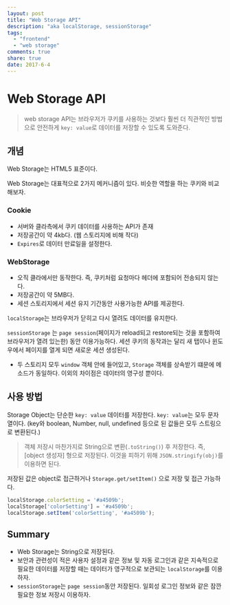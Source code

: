 ```yaml
---
layout: post
title: "Web Storage API"
description: "aka localStorage, sessionStorage"
tags:
  - "frontend"
  - "web storage"
comments: true
share: true
date: 2017-6-4
---
```


# Web Storage API

> web storage API는 브라우저가 쿠키를 사용하는 것보다 훨씬 더 직관적인 방법으로 안전하게 `key: value`로 데이터를 저장할 수 있도록 도와준다.

## 개념

Web Storage는 HTML5 표준이다.

Web Storage는 대표적으로 2가지 메커니즘이 있다. 비슷한 역할을 하는 쿠키와 비교해보자.

### Cookie

- 서버와 클라측에서 쿠키 데이터를 사용하는 API가 존재
- 저장공간이 약 4kb다. (웹 스토리지에 비해 작다)
- `Expires`로 데이터 만료일을 설정한다.

### WebStorage

- 오직 클라에서만 동작한다. 즉, 쿠키처럼 요청마다 헤더에 포함되어 전송되지 않는다.
- 저장공간이 약 5MB다.
- 세션 스토리지에서 세션 유지 기간동안 사용가능한 API를 제공한다.

`localStorage`는 브라우저가 닫히고 다시 열려도 데이터를 유지한다.

`sessionStorage` 는 `page session`(페이지가 reload되고 restore되는 것을 포함하여 브라우저가 열려 있는한) 동안 이용가능하다. 세션 쿠키의 동작과는 달리 새 탭이나 윈도우에서 페이지를 열게 되면 새로운 세션 생성된다.

- 두 스토리지 모두 `window` 객체 안에 들어있고, `Storage` 객체를 상속받기 떄문에 메소드가 동일하다. 이외의 차이점은 데이터의 영구성 뿐이다.


## 사용 방법

Storage Object는 단순한 `key: value` 데이터를 저장한다. `key: value`는 모두 문자열이다. (key와 boolean, Number, null, undefined 등으로 된 값들은 모두 스트링으로 변환된다.)

> 객체 저장시 마찬가지로 String으로 변환(`.toString()`) 후 저장한다. 즉, [object 생성자] 형으로 저장된다. 이것을 피하기 위해 `JSON.stringify(obj)`를 이용하면 된다.

저장된 값은 object로 접근하거나 `Storage.get/setItem()` 으로 저장 및 접근 가능하다.

```javascript
localStorage.colorSetting = '#a4509b';
localStorage['colorSetting'] = '#a4509b';
localStorage.setItem('colorSetting', '#a4509b');
```

## Summary

- Web Storage는 String으로 저장된다.
- 보안과 관련성이 적은 사용자 설정과 같은 정보 및 자동 로그인과 같은 지속적으로 필요한 데이터를 저장할 때는 데이터가 영구적으로 보관되는 `localStorage`를 이용하자.
- `sessionStorage`는 `page session`동안 저장된다. 일회성 로그인 정보와 같은 잠깐 필요한 정보 저장시 이용하자.
